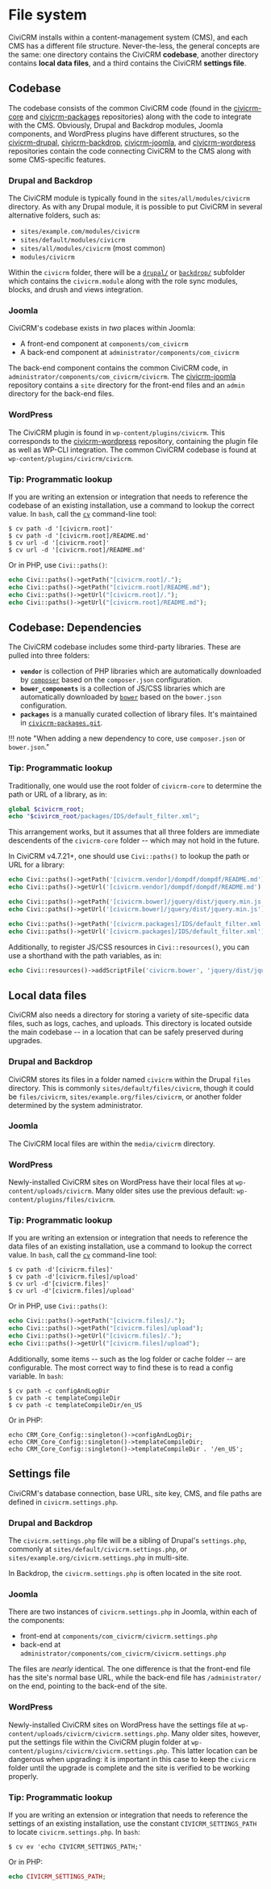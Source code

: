 # File system

CiviCRM installs within a content-management system (CMS), and each CMS has a
different file structure. Never-the-less, the general concepts are the same:
one directory contains the CiviCRM **codebase**, another directory
contains **local data files**, and a third contains the CiviCRM **settings file**.

## Codebase

The codebase consists of the common CiviCRM code (found in the
[civicrm-core](https://github.com/civicrm/civicrm-core/) and
[civicrm-packages](https://github.com/civicrm/civicrm-packages/) repositories)
along with the code to integrate with the CMS.  Obviously, Drupal and Backdrop
modules, Joomla components, and WordPress plugins have different structures, so
the [civicrm-drupal](https://github.com/civicrm/civicrm-drupal/),
[civicrm-backdrop](https://github.com/civicrm/civicrm-backdrop/),
[civicrm-joomla](https://github.com/civicrm/civicrm-joomla/), and
[civicrm-wordpress](https://github.com/civicrm/civicrm-wordpress/) repositories
contain the code connecting CiviCRM to the CMS along with some CMS-specific
features.

### Drupal and Backdrop

The CiviCRM module is typically found in the `sites/all/modules/civicrm`
directory.  As with any Drupal module, it is possible to put CiviCRM in
several alternative folders, such as:

 * `sites/example.com/modules/civicrm`
 * `sites/default/modules/civicrm`
 * `sites/all/modules/civicrm` (most common)
 * `modules/civicrm`

Within the `civicrm` folder, there will be a
[`drupal/`](https://github.com/civicrm/civicrm-drupal/) or
[`backdrop/`](https://github.com/civicrm/civicrm-backdrop/) subfolder which
contains the `civicrm.module` along with the role sync modules, blocks, and
drush and views integration.

### Joomla

CiviCRM's codebase exists in *two* places within Joomla:

 -  A front-end component at `components/com_civicrm`
 -  A back-end component at `administrator/components/com_civicrm`

The back-end component contains the common CiviCRM code, in
`administrator/components/com_civicrm/civicrm`.  The
[civicrm-joomla](https://github.com/civicrm/civicrm-joomla/) repository contains
a `site` directory for the front-end files and an `admin` directory for the
back-end files.

### WordPress

The CiviCRM plugin is found in `wp-content/plugins/civicrm`.  This corresponds
to the [civicrm-wordpress](https://github.com/civicrm/civicrm-wordpress/)
repository, containing the plugin file as well as WP-CLI integration.  The
common CiviCRM codebase is found at `wp-content/plugins/civicrm/civicrm`.

### Tip: Programmatic lookup

If you are writing an extension or integration that needs to reference the
codebase of an existing installation, use a command to lookup the correct
value.  In `bash`, call the [`cv`](https://github.com/civicrm/cv)
command-line tool:

```
$ cv path -d '[civicrm.root]'
$ cv path -d '[civicrm.root]/README.md'
$ cv url -d '[civicrm.root]'
$ cv url -d '[civicrm.root]/README.md'
```

Or in PHP, use `Civi::paths()`:

```php
echo Civi::paths()->getPath("[civicrm.root]/.");
echo Civi::paths()->getPath("[civicrm.root]/README.md");
echo Civi::paths()->getUrl("[civicrm.root]/.");
echo Civi::paths()->getUrl("[civicrm.root]/README.md");
```

## Codebase: Dependencies

The CiviCRM codebase includes some third-party libraries. These are pulled
into three folders:

 * __`vendor`__ is collection of PHP libraries which are automatically downloaded
   by [`composer`](http://getcomposer.org/) based on the `composer.json` configuration.
 * __`bower_components`__ is a collection of JS/CSS libraries which are automatically
   downloaded by [`bower`](https://bower.io/) based on the `bower.json` configuration. 
 * __`packages`__ is a manually curated collection of library files.
   It's maintained in [`civicrm-packages.git`](https://github.com/civicrm/civicrm-packages/).

!!! note "When adding a new dependency to core, use `composer.json` or `bower.json`."

### Tip: Programmatic lookup

Traditionally, one would use the root folder of `civicrm-core` to determine the path
or URL of a library, as in:

```php
global $civicrm_root;
echo "$civircm_root/packages/IDS/default_filter.xml";
```

This arrangement works, but it assumes that all three folders are immediate
descendents of the `civicrm-core` folder -- which may not hold in the
future.

In CiviCRM v4.7.21+, one should use `Civi::paths()` to lookup the path or
URL for a library:

```php
echo Civi::paths()->getPath('[civicrm.vendor]/dompdf/dompdf/README.md');
echo Civi::paths()->getUrl('[civicrm.vendor]/dompdf/dompdf/README.md');

echo Civi::paths()->getPath('[civicrm.bower]/jquery/dist/jquery.min.js');
echo Civi::paths()->getUrl('[civicrm.bower]/jquery/dist/jquery.min.js');

echo Civi::paths()->getPath('[civicrm.packages]/IDS/default_filter.xml');
echo Civi::paths()->getUrl('[civicrm.packages]/IDS/default_filter.xml');
```

Additionally, to register JS/CSS resources in `Civi::resources()`, you can use
a shorthand with the path variables, as in:

```php
echo Civi::resources()->addScriptFile('civicrm.bower', 'jquery/dist/jquery.min.js');
```

## Local data files

CiviCRM also needs a directory for storing a variety of site-specific data
files, such as logs, caches, and uploads.  This directory is located outside
the main codebase -- in a location that can be safely preserved during
upgrades.

### Drupal and Backdrop

CiviCRM stores its files in a folder named `civicrm` within the Drupal
`files` directory.  This is commonly `sites/default/files/civicrm`, though
it could be `files/civicrm`, `sites/example.org/files/civicrm`, or another
folder determined by the system administrator.

### Joomla

The CiviCRM local files are within the `media/civicrm` directory.

### WordPress

Newly-installed CiviCRM sites on WordPress have their local files at
`wp-content/uploads/civicrm`.  Many older sites use the previous default:
`wp-content/plugins/files/civicrm`.

### Tip: Programmatic lookup

If you are writing an extension or integration that needs to reference the
data files of an existing installation, use a command to lookup the correct
value.  In `bash`, call the [`cv`](https://github.com/civicrm/cv)
command-line tool:

```
$ cv path -d'[civicrm.files]'
$ cv path -d'[civicrm.files]/upload'
$ cv url -d'[civicrm.files]'
$ cv url -d'[civicrm.files]/upload'
```

Or in PHP, use `Civi::paths()`:

```php
echo Civi::paths()->getPath("[civicrm.files]/.");
echo Civi::paths()->getPath("[civicrm.files]/upload");
echo Civi::paths()->getUrl("[civicrm.files]/.");
echo Civi::paths()->getUrl("[civicrm.files]/upload");
```

Additionally, some items -- such as the log folder or cache folder -- are
configurable. The most correct way to find these is to read a config
variable. In `bash`:

```
$ cv path -c configAndLogDir
$ cv path -c templateCompileDir
$ cv path -c templateCompileDir/en_US
```

Or in PHP:

```
echo CRM_Core_Config::singleton()->configAndLogDir;
echo CRM_Core_Config::singleton()->templateCompileDir;
echo CRM_Core_Config::singleton()->templateCompileDir . '/en_US';
```

## Settings file

CiviCRM's database connection, base URL, site key, CMS, and file paths are defined in `civicrm.settings.php`.

### Drupal and Backdrop

The `civicrm.settings.php` file will be a sibling of Drupal's `settings.php`,
commonly at `sites/default/civicrm.settings.php`, or
`sites/example.org/civicrm.settings.php` in multi-site.

In Backdrop, the `civicrm.settings.php` is often located in the site root.

### Joomla

There are two instances of `civicrm.settings.php` in Joomla, within each of the
components:

 -  front-end at `components/com_civicrm/civicrm.settings.php`
 -  back-end at `administrator/components/com_civicrm/civicrm.settings.php`

The files are *nearly* identical.  The one difference is that the front-end file
has the site's normal base URL, while the back-end file has `/administrator/` on
the end, pointing to the back-end of the site.

### WordPress

Newly-installed CiviCRM sites on WordPress have the settings file at
`wp-content/uploads/civicrm/civicrm.settings.php`.  Many older sites, however,
put the settings file within the CiviCRM plugin folder at
`wp-content/plugins/civicrm/civicrm.settings.php`.  This latter location can be
dangerous when upgrading: it is important in this case to keep the `civicrm`
folder until the upgrade is complete and the site is verified to be working
properly.


### Tip: Programmatic lookup

If you are writing an extension or integration that needs to reference the
settings of an existing installation, use the constant
`CIVICRM_SETTINGS_PATH` to locate `civicrm.settings.php`. In `bash`:

```
$ cv ev 'echo CIVICRM_SETTINGS_PATH;'
```

Or in PHP:

```php
echo CIVICRM_SETTINGS_PATH;
```
